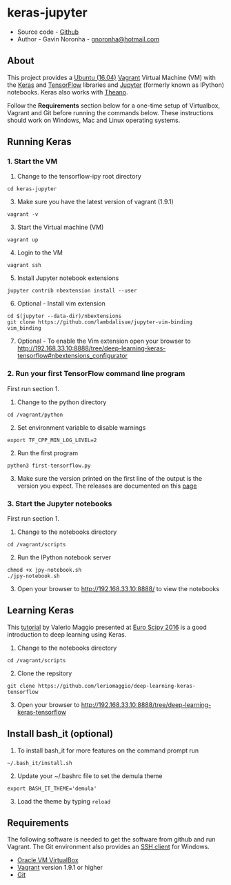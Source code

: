 # keras-jupyter

* Source code - [Github][1]
* Author - Gavin Noronha - <gnoronha@hotmail.com>

[1]: https://github.com/gavinln/keras-jupyter.git

## About

This project provides a [Ubuntu (16.04)][10] [Vagrant][20] Virtual Machine (VM)
with the [Keras][30] and [TensorFlow][40] libraries and [Jupyter][50]
(formerly known as IPython) notebooks. Keras also works with [Theano][60].

[10]: http://releases.ubuntu.com/14.04/
[20]: http://www.vagrantup.com/
[30]: http://deeplearning.net/software/theano/
[40]: http://tensorflow.org/
[50]: http://jupyter.org/
[60]: https://github.com/fchollet/keras

Follow the **Requirements** section below for a one-time setup of Virtualbox,
Vagrant and Git before running the commands below. These instructions should
work on Windows, Mac and Linux operating systems.

## Running Keras

### 1. Start the VM

1. Change to the tensorflow-ipy root directory
```
cd keras-jupyter
```

3. Make sure you have the latest version of vagrant (1.9.1)
```
vagrant -v
```

3. Start the Virtual machine (VM)
```
vagrant up
```

4. Login to the VM
```
vagrant ssh
```

5. Install Jupyter notebook extensions
```
jupyter contrib nbextension install --user
```

6. Optional - Install vim extension
```
cd $(jupyter --data-dir)/nbextensions
git clone https://github.com/lambdalisue/jupyter-vim-binding vim_binding
```

7. Optional - To enable the Vim extension open your browser to http://192.168.33.10:8888/tree/deep-learning-keras-tensorflow#nbextensions_configurator

### 2. Run your first TensorFlow command line program

First run section 1.

1. Change to the python directory
```
cd /vagrant/python
```

2. Set environment variable to disable warnings
```
export TF_CPP_MIN_LOG_LEVEL=2
```

2. Run the first program
```
python3 first-tensorflow.py
```

3. Make sure the version printed on the first line of the output is the version you expect. The releases are documented on this [page][70]

[70]: https://github.com/tensorflow/tensorflow/releases

### 3. Start the Jupyter notebooks

First run section 1.

1. Change to the notebooks directory
```
cd /vagrant/scripts
```

2. Run the IPython notebook server
```
chmod +x jpy-notebook.sh
./jpy-notebook.sh
```

3. Open your browser to http://192.168.33.10:8888/ to view the notebooks

## Learning Keras

This [tutorial][80] by Valerio Maggio presented at [Euro Scipy 2016][90] is
a good introduction to deep learning using Keras.


[80]: https://github.com/leriomaggio/deep-learning-keras-tensorflow
[90]: https://www.euroscipy.org/2016/program/

1. Change to the notebooks directory
```
cd /vagrant/scripts
```

2. Clone the repsitory
```
git clone https://github.com/leriomaggio/deep-learning-keras-tensorflow
```

3. Open your browser to http://192.168.33.10:8888/tree/deep-learning-keras-tensorflow

## Install bash_it  (optional)

1. To install bash_it for more features on the command prompt run
```
~/.bash_it/install.sh
```

2. Update your ~/.bashrc file to set the demula theme
```
export BASH_IT_THEME='demula'
```

3. Load the theme by typing `reload`

## Requirements

The following software is needed to get the software from github and run
Vagrant. The Git environment also provides an [SSH client][100] for Windows.

* [Oracle VM VirtualBox][110]
* [Vagrant][120] version 1.9.1 or higher
* [Git][130]

[100]: http://en.wikipedia.org/wiki/Secure_Shell
[110]: https://www.virtualbox.org/
[120]: http://vagrantup.com/
[130]: http://git-scm.com/
